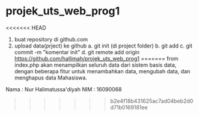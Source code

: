 # projek_uts_web_prog1
<<<<<<< HEAD


1. buat repository di github.com
2. upload data(prject) ke github
	a. git init (di project folder)
	b. git add
	c. git commit -m "komentar init"
	d. git remote add origin
	https://github.com/hallimah/projek_uts_web_prog1
=======
from index.php akan menampilkan seluruh data dari sistem basis data, dengan beberapa fitur untuk menambahkan data, mengubah data, dan menghapus data Mahasiswa.


Nama : Nur Halimatussa'diyah
NIM  : 16090068
>>>>>>> b2e4f18b431625ac7ad04beb2d0d71b0169181ee
